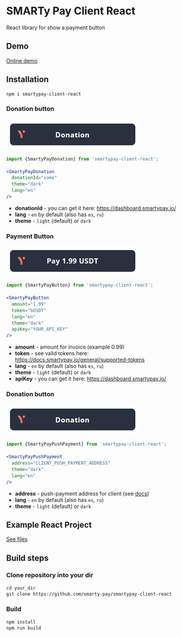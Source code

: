 
# SMARTy Pay Client React
React library for show a payment button

## Demo
[Online demo](https://checkout.smartypay.io/react-example/index.html)

## Installation
```shell
npm i smartypay-client-react
```


### Donation button
![Button img](content/donation-button-dark.png?raw=true "Title")
```jsx
import {SmartyPayDonation} from 'smartypay-client-react';

<SmartyPayDonation
  donationId="some"
  theme="dark"
  lang="en"
/>
```
- **donationId** - you can get it here: https://dashboard.smartypay.io/
- **lang** - `en` by default (also has `es`, `ru`)
- **theme** - `light` (default) or `dark`

### Payment Button
![Button img](content/pay-button-dark.png?raw=true "Title")
```jsx
import {SmartyPayButton} from 'smartypay-client-react';

<SmartyPayButton
  amount="1.99" 
  token="bUSDT"
  lang="en"
  theme="dark"
  apiKey="YOUR_API_KEY"
/>
```
- **amount** - amount for invoice (example 0.99)
- **token** - see valid tokens here: https://docs.smartypay.io/general/supported-tokens
- **lang** - `en` by default (also has `es`, `ru`)
- **theme** - `light` (default) or `dark`
- **apiKey** - you can get it here: https://dashboard.smartypay.io/

### Donation button
![Button img](content/donation-button-dark.png?raw=true "Title")
```jsx
import {SmartyPayPushPayment} from 'smartypay-client-react';

<SmartyPayPushPayment
  address="CLIENT_PUSH_PAYMENT_ADDRESS"
  theme="dark"
  lang="en"
/>
```
- **address** - push-payment address for client (see [docs](https://docs.smartypay.io/api/push-payments))
- **lang** - `en` by default (also has `es`, `ru`)
- **theme** - `light` (default) or `dark`


## Example React Project
[See files](https://github.com/smarty-pay/smartypay-client-react/tree/main/example)



## Build steps
### Clone repository into your dir
```shell
cd your_dir
git clone https://github.com/smarty-pay/smartypay-client-react
```

### Build
```shell
npm install
npm run build
```
